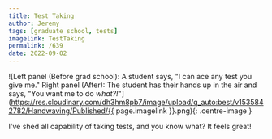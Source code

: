 ```yaml
---
title: Test Taking
author: Jeremy
tags: [graduate school, tests]
imagelink: TestTaking
permalink: /639
date: 2022-09-02
---
```


![Left panel (Before grad school): A student says, "I can ace any test you give me." Right panel (After): The student has their hands up in the air and says, "You want me to do *what?!*"](https://res.cloudinary.com/dh3hm8pb7/image/upload/q_auto:best/v1535842782/Handwaving/Published/{{ page.imagelink }}.png){: .centre-image }

I've shed all capability of taking tests, and you know what? It feels great!
